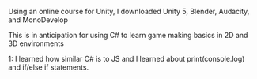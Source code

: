 Using an online course for Unity, I downloaded Unity 5, Blender, Audacity, and MonoDevelop

This is in anticipation for using C# to learn game making basics in 2D and 3D environments

1: I learned how similar C# is to JS and I learned about print(console.log) and if/else if statements.
